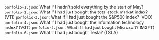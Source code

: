 `porfolio-1.json`: What if I hadn't sold everything by the start of May?
`porfolio-2.json`: What if I had just bought the total stock market index? (VTI)
`porfolio-3.json`: What if I had just bought the S&P500 index? (VOO)
`porfolio-4.json`: What if I had just bought the information technology index? (VGT)
`porfolio-5.json`: What if I had just bought Microsoft? (MSFT)
`porfolio-6.json`: What if I had just bought Tesla? (TSLA)